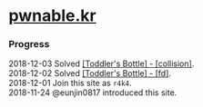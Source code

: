 # [pwnable.kr](http://pwnable.kr/)

### Progress
2018-12-03 Solved [[Toddler's Bottle] - [collision]](./toddlers_bottle/collision).  
2018-12-02 Solved [[Toddler's Bottle] - [fd]](./toddlers_bottle/fd).  
2018-12-01 Join this site as `r4k4`.  
2018-11-24 @eunjin0817 introduced this site.  